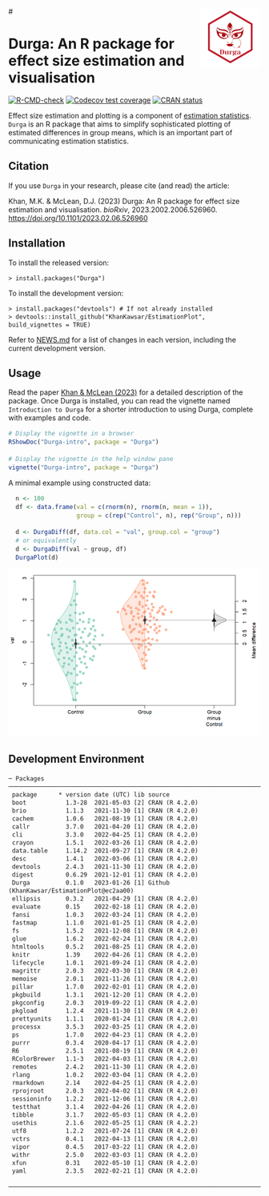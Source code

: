 #<img src="man/figures/logo.png" align="right" height="120" />

# Durga: An R package for effect size estimation and visualisation

<!-- badges: start -->
[![R-CMD-check](https://github.com/KhanKawsar/EstimationPlot/actions/workflows/R-CMD-check.yaml/badge.svg)](https://github.com/KhanKawsar/EstimationPlot/actions/workflows/R-CMD-check.yaml)
[![Codecov test coverage](https://codecov.io/gh/KhanKawsar/EstimationPlot/branch/main/graph/badge.svg)](https://app.codecov.io/gh/KhanKawsar/EstimationPlot?branch=main)
[![CRAN status](https://www.r-pkg.org/badges/version/Durga)](https://CRAN.R-project.org/package=Durga)
<!-- badges: end -->


Effect size estimation and plotting is a component of [estimation statistics](https://en.wikipedia.org/wiki/Estimation_statistics). `Durga` is an R package that aims to simplify sophisticated plotting of estimated differences in group means, which is an important part of communicating estimation statistics.

## Citation

If you use `Durga` in your research, please cite (and read) the article:

Khan, M.K. & McLean, D.J. (2023) Durga: An R package for effect size estimation and visualisation. _bioRxiv_, 2023.2002.2006.526960. https://doi.org/10.1101/2023.02.06.526960


## Installation

To install the released version:

    > install.packages("Durga")

To install the development version:

    > install.packages("devtools") # If not already installed
    > devtools::install_github("KhanKawsar/EstimationPlot", build_vignettes = TRUE)

Refer to [NEWS.md](NEWS.md) for a list of changes in each version, including the current development version.

## Usage
 
Read the paper [Khan & McLean (2023)](https://doi.org/10.1101/2023.02.06.526960) for a detailed description of the package. Once Durga is installed, you can read the vignette named `Introduction to Durga` for a shorter introduction to using Durga, complete with examples and code.

```R
# Display the vignette in a browser
RShowDoc("Durga-intro", package = "Durga")

# Display the vignette in the help window pane
vignette("Durga-intro", package = "Durga")
```

A minimal example using constructed data:

```R
  n <- 100
  df <- data.frame(val = c(rnorm(n), rnorm(n, mean = 1)),
                   group = c(rep("Control", n), rep("Group", n)))

  d <- DurgaDiff(df, data.col = "val", group.col = "group")
  # or equivalently
  d <- DurgaDiff(val ~ group, df)
  DurgaPlot(d)
```

<img src="https://github.com/KhanKawsar/EstimationPlot/blob/main/eg.png?raw=true"></img>

<!-- To create the above PNG, run the example above, then run:
JPlotToPNG("eg.png", { par(mar = c(5, 4, 1, 1) + 0.1); DurgaPlot(d)}, width = 600)
-->


## Development Environment
<!-- Output from devtools::session_info() -->

```
─ Packages ──────────────────────────────────────────────────────────────────────────────────────────────────────────────────────────────
 package      * version date (UTC) lib source
 boot           1.3-28  2021-05-03 [2] CRAN (R 4.2.0)
 brio           1.1.3   2021-11-30 [1] CRAN (R 4.2.0)
 cachem         1.0.6   2021-08-19 [1] CRAN (R 4.2.0)
 callr          3.7.0   2021-04-20 [1] CRAN (R 4.2.0)
 cli            3.3.0   2022-04-25 [1] CRAN (R 4.2.0)
 crayon         1.5.1   2022-03-26 [1] CRAN (R 4.2.0)
 data.table     1.14.2  2021-09-27 [1] CRAN (R 4.2.0)
 desc           1.4.1   2022-03-06 [1] CRAN (R 4.2.0)
 devtools       2.4.3   2021-11-30 [1] CRAN (R 4.2.0)
 digest         0.6.29  2021-12-01 [1] CRAN (R 4.2.0)
 Durga          0.1.0   2023-01-26 [1] Github (KhanKawsar/EstimationPlot@ec2aa00)
 ellipsis       0.3.2   2021-04-29 [1] CRAN (R 4.2.0)
 evaluate       0.15    2022-02-18 [1] CRAN (R 4.2.0)
 fansi          1.0.3   2022-03-24 [1] CRAN (R 4.2.0)
 fastmap        1.1.0   2021-01-25 [1] CRAN (R 4.2.0)
 fs             1.5.2   2021-12-08 [1] CRAN (R 4.2.0)
 glue           1.6.2   2022-02-24 [1] CRAN (R 4.2.0)
 htmltools      0.5.2   2021-08-25 [1] CRAN (R 4.2.0)
 knitr          1.39    2022-04-26 [1] CRAN (R 4.2.0)
 lifecycle      1.0.1   2021-09-24 [1] CRAN (R 4.2.0)
 magrittr       2.0.3   2022-03-30 [1] CRAN (R 4.2.0)
 memoise        2.0.1   2021-11-26 [1] CRAN (R 4.2.0)
 pillar         1.7.0   2022-02-01 [1] CRAN (R 4.2.0)
 pkgbuild       1.3.1   2021-12-20 [1] CRAN (R 4.2.0)
 pkgconfig      2.0.3   2019-09-22 [1] CRAN (R 4.2.0)
 pkgload        1.2.4   2021-11-30 [1] CRAN (R 4.2.0)
 prettyunits    1.1.1   2020-01-24 [1] CRAN (R 4.2.0)
 processx       3.5.3   2022-03-25 [1] CRAN (R 4.2.0)
 ps             1.7.0   2022-04-23 [1] CRAN (R 4.2.0)
 purrr          0.3.4   2020-04-17 [1] CRAN (R 4.2.0)
 R6             2.5.1   2021-08-19 [1] CRAN (R 4.2.0)
 RColorBrewer   1.1-3   2022-04-03 [1] CRAN (R 4.2.0)
 remotes        2.4.2   2021-11-30 [1] CRAN (R 4.2.0)
 rlang          1.0.2   2022-03-04 [1] CRAN (R 4.2.0)
 rmarkdown      2.14    2022-04-25 [1] CRAN (R 4.2.0)
 rprojroot      2.0.3   2022-04-02 [1] CRAN (R 4.2.0)
 sessioninfo    1.2.2   2021-12-06 [1] CRAN (R 4.2.0)
 testthat       3.1.4   2022-04-26 [1] CRAN (R 4.2.0)
 tibble         3.1.7   2022-05-03 [1] CRAN (R 4.2.0)
 usethis        2.1.6   2022-05-25 [1] CRAN (R 4.2.2)
 utf8           1.2.2   2021-07-24 [1] CRAN (R 4.2.0)
 vctrs          0.4.1   2022-04-13 [1] CRAN (R 4.2.0)
 vipor          0.4.5   2017-03-22 [1] CRAN (R 4.2.0)
 withr          2.5.0   2022-03-03 [1] CRAN (R 4.2.0)
 xfun           0.31    2022-05-10 [1] CRAN (R 4.2.0)
 yaml           2.3.5   2022-02-21 [1] CRAN (R 4.2.0)

─────────────────────────────────────────────────────────────────────────────────────────────────────────────────────────────────────────

```
